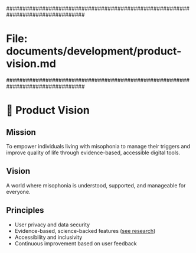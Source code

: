 <!-- File: documents/development/product-vision.md -->
################################################################################
# File: documents/development/product-vision.md
################################################################################
# 🌟 Product Vision

## Mission
To empower individuals living with misophonia to manage their triggers and improve quality of life through evidence-based, accessible digital tools.

## Vision
A world where misophonia is understood, supported, and manageable for everyone.

## Principles
- User privacy and data security
- Evidence-based, science-backed features ([see research](../research/academic-sources.md))
- Accessibility and inclusivity
- Continuous improvement based on user feedback
